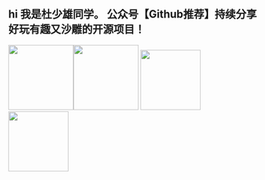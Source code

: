  ## hi 我是杜少雄同学。 公众号【Github推荐】持续分享好玩有趣又沙雕的开源项目！
 
<img height="130px"  src="https://github-readme-stats.vercel.app/api?hide_title=true&cache_seconds=1800&username=shaoxiongdu&hide_border=false&show_icons=true&include_all_commits=true&count_private=true&theme=buefy&locale=cn&line_height=20" /><img height="130px" src="https://github-readme-stats.vercel.app/api/top-langs/?username=shaoxiongdu&hide_title=true&hide_border=false&line_height=20&theme=flag-india&layout=compact&locale=cn" />
<img height="120px" src='https://github-readme-stats.vercel.app/api/wakatime?&username=shaoxiongdu&compact=layout&hide_title=true' />
<a href='https://github.com/shaoxiongdu/blog'><img height="120px" src='https://github-readme-stats.vercel.app/api/pin/?username=shaoxiongdu&repo=blog'></a>
